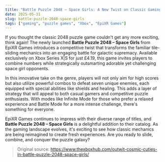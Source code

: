 ```yaml
---
title: "Battle Puzzle 2048 – Space Girls: A New Twist on Classic Gaming"
date: 2025-05-31
slug: battle-puzzle-2048-space-girls
tags: ["gaming", "puzzle games", "Xbox", "EpiXR Games"]
---
```


If you thought the classic 2048 puzzle game couldn't get any more exciting, think again! The newly launched **Battle Puzzle 2048 – Space Girls** from EpiXR Games introduces a competitive twist that transforms the familiar tile-sliding mechanics into an engaging battle for galactic supremacy. Available exclusively on Xbox Series X|S for just £4.19, this game invites players to combine numbers while strategically outsmarting adorable yet challenging space girl opponents.

In this innovative take on the genre, players will not only aim for high scores but also utilize powerful combos to defeat seven unique enemies, each equipped with special abilities like shields and healing. This adds a layer of strategy that will appeal to both casual gamers and competitive puzzle enthusiasts. With modes like Infinite Mode for those who prefer a relaxed experience and Battle Mode for a more intense challenge, there's something for everyone.

EpiXR Games continues to impress with their diverse range of titles, and **Battle Puzzle 2048 – Space Girls** is a delightful addition to their catalog. As the gaming landscape evolves, it's exciting to see how classic mechanics are being reimagined to create fresh experiences. Are you ready to slide, combine, and conquer the puzzle galaxy?

> Original source: https://www.thexboxhub.com/outwit-cosmic-cuties-in-battle-puzzle-2048-space-girls/